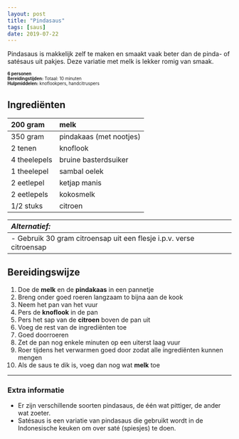 ```yaml
---
layout: post
title: "Pindasaus"
tags: [saus]
date: 2019-07-22
---
```


Pindasaus is makkelijk zelf te maken en smaakt vaak beter dan de pinda- of satésaus uit pakjes. Deze variatie met melk is lekker romig van smaak.  

<sub><sup>
**6 personen**    
**Bereidingstijden:** Totaal: 10 minuten  
**Hulpmiddelen:** knoflookpers, handcitruspers
</sup></sub>

## Ingrediënten  

| 200 gram     | melk                    |
|:------------ |:----------------------- |
| 350 gram     | pindakaas (met nootjes) |
| 2 tenen      | knoflook                |
| 4 theelepels | bruine basterdsuiker    |
| 1 theelepel  | sambal oelek            |
| 2 eetlepel   | ketjap manis            |
| 2 eetlepels  | kokosmelk               |
| 1/2 stuks    | citroen                 |


| ***Alternatief:***                                                  |
|:------------------------------------------------------------------- |
| - Gebruik 30 gram citroensap uit een flesje i.p.v. verse citroensap |


## Bereidingswijze
1. Doe de **melk** en de **pindakaas** in een pannetje
2. Breng onder goed roeren langzaam to bijna aan de kook
3. Neem het pan van het vuur
4. Pers de **knoflook** in de pan
5. Pers het sap van de **citroen** boven de pan uit
6. Voeg de rest van de ingrediënten toe
7. Goed doorroeren
4. Zet de pan nog enkele minuten op een uiterst laag vuur
5. Roer tijdens het verwarmen goed door zodat alle ingrediënten kunnen mengen
6. Als de saus te dik is, voeg dan nog wat **melk** toe

-----------------------------------------------------------------------
### Extra informatie  
- Er zijn verschillende soorten pindasaus, de één wat pittiger, de ander wat zoeter.
- Satésaus is een variatie van pindasaus die gebruikt wordt in de Indonesische keuken om over saté (spiesjes) te doen.
